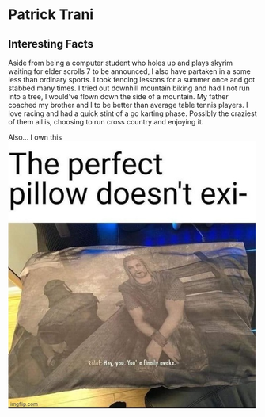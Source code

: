 # Patrick Trani

## Interesting Facts

Aside from being a computer student who holes up and plays skyrim waiting for elder scrolls 7 to be announced, I also have partaken in a some less than ordinary sports. I took fencing lessons for a summer once and got stabbed many times. I tried out downhill mountain biking and had I not run into a tree, I would've flown down the side of a mountain. My father coached my brother and I to be better than average table tennis players. I love racing and had a quick stint of a go karting phase. Possibly the craziest of them all is, choosing to run cross country and enjoying it. 

Also... I own this
![Hey you, finally awake?](/pic.jpg)